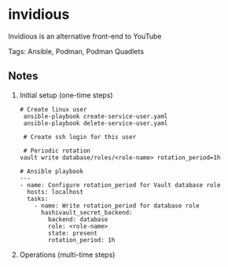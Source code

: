 # invidious
Invidious is an alternative front-end to YouTube

Tags: Ansible, Podman, Podman Quadlets

## Notes

1. Initial setup (one-time steps)

       # Create linux user
        ansible-playbook create-service-user.yaml
        ansible-playbook delete-service-user.yaml

        # Create ssh login for this user

        # Periodic rotation
       vault write database/roles/<role-name> rotation_period=1h

       # Ansible playbook
       ---
       - name: Configure rotation_period for Vault database role
         hosts: localhost
         tasks:
           - name: Write rotation_period for database role
             hashivault_secret_backend:
               backend: database
               role: <role-name>
               state: present
               rotation_period: 1h

3. Operations (multi-time steps)
   

